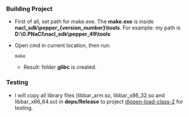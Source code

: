 ### Building Project

  * First of all, set path for make.exe. The **make.exe** is inside **nacl_sdk\pepper_{version_number}\tools**.
  For example: my path is **D:\0.PNaCl\nacl_sdk\pepper_49\tools**
  
  * Open cmd in current location, then run:
  
    ```
	make
	```
	
	* Result: folder **glibc** is created.
	
### Testing

  * I will copy all library files (libbar_arm.so, libbar_x86_32.so and libbar_x86_64.so) in **deps/Release** 
  to project [dlopen-load-class-2](https://github.com/phamvanlam/PNaCl-examples/tree/master/dlopen-load-class-2) for testing.
  
